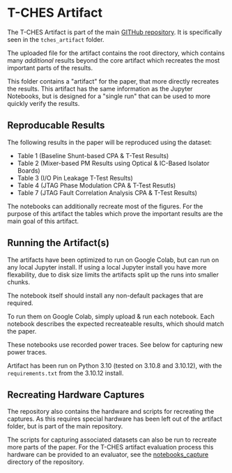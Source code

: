 # T-CHES Artifact

The T-CHES Artifact is part of the main [GITHub repository](https://github.com/colinoflynn/phase-modulation-sca). It is specifically seen in the `tches_artifact` folder.

The uploaded file for the artifact contains the root directory, which contains many *additional* results beyond the core artifact which recreates the most important parts of the results.

This folder contains a "artifact" for the paper, that more directly recreates the results. This artifact has the same information as the Jupyter Notebooks, but is designed for a "single run" that can be used to more quickly verify the results.

## Reproducable Results

The following results in the paper will be reproduced using the dataset:

* Table 1 (Baseline Shunt-based CPA & T-Test Results)
* Table 2 (Mixer-based PM Results using Optical & IC-Based Isolator Boards)
* Table 3 (I/O Pin Leakage T-Test Results)
* Table 4 (JTAG Phase Modulation CPA & T-Test Resutls)
* Table 7 (JTAG Fault Correlation Analysis CPA & T-Test Results)

The notebooks can additionally recreate most of the figures. For the purpose of this artifact the tables which prove the important results are the main goal of this artifact.


## Running the Artifact(s)

The artifacts have been optimized to run on Google Colab, but can run on any local Jupyter install. If using a local Jupyter install you have more flexability, due to disk size limits the artifacts split up the runs into smaller chunks.

The notebook itself should install any non-default packages that are required.

To run them on Google Colab, simply upload & run each notebook. Each notebook describes the expected recreateable results, which should match the paper.

These notebooks use recorded power traces. See below for capturing new power traces.

Artifact has been run on Python 3.10 (tested on 3.10.8 and 3.10.12), with the `requirements.txt` from the 3.10.12 install.

## Recreating Hardware Captures

The repository also contains the hardware and scripts for recreating the captures. As this requires special hardware has been left out of the artifact folder, but is part of the main repository.

The scripts for capturing associated datasets can also be run to recreate more parts of the paper. For the T-CHES artifact evaluation process this hardware can be provided to an evaluator, see the [notebooks_capture](https://github.com/colinoflynn/phase-modulation-sca/tree/main/notebooks_capture) directory of the repository.